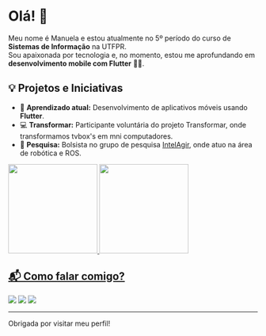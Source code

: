 # Olá! 👋

Meu nome é Manuela e estou atualmente no 5º período do curso de **Sistemas de Informação** na UTFPR.  
Sou apaixonada por tecnologia e, no momento, estou me aprofundando em **desenvolvimento mobile com Flutter** 📱🚀.

## 💡 Projetos e Iniciativas

- 🌱 **Aprendizado atual:** Desenvolvimento de aplicativos móveis usando **Flutter**.
- 💻 **Transformar:** Participante voluntária do projeto Transformar, onde transformamos tvbox's em mni computadores.
- 🔬 **Pesquisa:** Bolsista no grupo de pesquisa [IntelAgir](https://github.com/IntelAgir-Research-Group), onde atuo na área de robótica e ROS.
  
<div>
<a href="https://github.com/seu-usuário-aqui">
<img loading="lazy" height="180em" src="https://github-readme-stats.vercel.app/api/top-langs/?username=binbaragi&layout=compact&langs_count=7&theme=dracula"/>
<img loading="lazy" height="180em" src="https://github-readme-stats.vercel.app/api?username=binbaragi&show_icons=true&theme=dracula&include_all_commits=true&count_private=true"/>
</div>

## 📬 Como falar comigo?

<div>
<a href="https://instagram.com/manu_mbc" target="_blank"><img loading="lazy" src="https://img.shields.io/badge/-Instagram-%23E4405F?style=for-the-badge&logo=instagram&logoColor=white" target="_blank"></a>
<a href = "mailto:contato@manucannizza"><img loading="lazy" src="https://img.shields.io/badge/Gmail-D14836?style=for-the-badge&logo=gmail&logoColor=white" target="_blank"></a>
<a href="https://www.linkedin.com/in/manuela-bechara-cannizza-841964296" target="_blank"><img loading="lazy" src="https://img.shields.io/badge/-LinkedIn-%230077B5?style=for-the-badge&logo=linkedin&logoColor=white" target="_blank"></a>   
</div>

---

Obrigada por visitar meu perfil!
